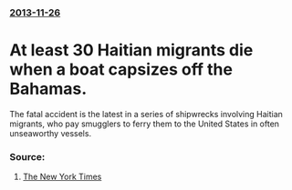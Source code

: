 ### [2013-11-26](/news/2013/11/26/index.md)

# At least 30 Haitian migrants die when a boat capsizes off the Bahamas. 

The fatal accident is the latest in a series of shipwrecks involving Haitian migrants, who pay smugglers to ferry them to the United States in often unseaworthy vessels.


### Source:

1. [The New York Times](http://www.nytimes.com/2013/11/27/us/10-haitians-dead-after-boat-capsizes-off-bahamas.html?_r=0)
